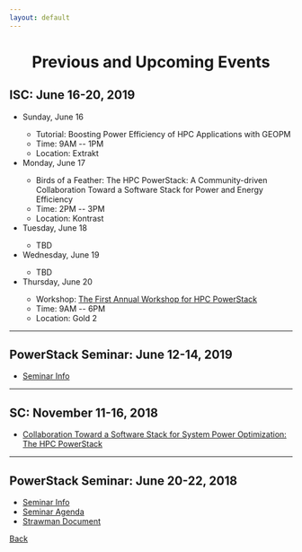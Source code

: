 ```yaml
---
layout: default
---
```

<h1 align="center">Previous and Upcoming Events</h1>

<h2>ISC: June 16-20, 2019</h2>

<ul>

<li>Sunday, June 16</li>
<ul>
<li>Tutorial: Boosting Power Efficiency of HPC Applications with GEOPM</li>
<li>Time: 9AM -- 1PM</li>
<li>Location: Extrakt</li>
</ul>

<li>Monday, June 17</li>
<ul>
<li>Birds of a Feather: The HPC PowerStack: A Community-driven Collaboration Toward a Software Stack for Power and Energy Efficiency</li>
<li>Time: 2PM -- 3PM</li>
<li>Location: Kontrast</li>
</ul>

<li>Tuesday, June 18</li>
<ul>
<li>TBD</li>
</ul>

<li>Wednesday, June 19</li>
<ul>
<li>TBD</li>
</ul>

<li>Thursday, June 20</li>
<ul>
<li>Workshop: <a href="https://hpcpowerstack.github.io/isc19.html">The First Annual Workshop for HPC PowerStack</a></li>
<li>Time: 9AM -- 6PM </li>
<li>Location: Gold 2 </li>
</ul>

</ul>

<hr>

<h2>PowerStack Seminar: June 12-14, 2019</h2>
<ul>
<li><a href="https://hpcpowerstack.github.io/seminar.html">Seminar Info</a></li>
</ul>

<hr>

<h2>SC: November 11-16, 2018</h2>
<ul>
<li><a href="https://sc18.supercomputing.org/presentation/?id=bof217&sess=sess450">Collaboration Toward a Software Stack for System Power Optimization: The HPC PowerStack</a></li>
</ul>

<hr>

<h2>PowerStack Seminar: June 20-22, 2018</h2>
<ul>
<li><a href="https://hpcpowerstack.github.io/raitenhaslach.html">Seminar Info</a></li>
<li><a href="https://hpcpowerstack.github.io/agenda.html">Seminar Agenda</a></li>
<li><a href="https://powerstack.lrr.in.tum.de/strawman.pdf">Strawman Document</a></li>
</ul>


[Back](./)
